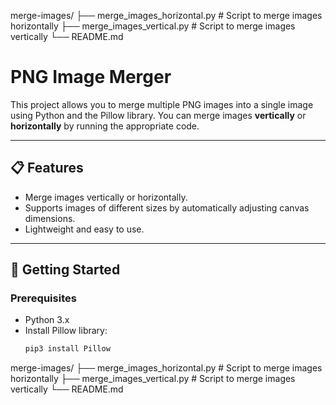 merge-images/
├── merge_images_horizontal.py   # Script to merge images horizontally
├── merge_images_vertical.py     # Script to merge images vertically
└── README.md
# PNG Image Merger

This project allows you to merge multiple PNG images into a single image using Python and the Pillow library. You can merge images **vertically** or **horizontally** by running the appropriate code.

---

## 📋 Features
- Merge images vertically or horizontally.
- Supports images of different sizes by automatically adjusting canvas dimensions.
- Lightweight and easy to use.

---

## 🚀 Getting Started

### Prerequisites
- Python 3.x  
- Install Pillow library:
  ```bash
  pip3 install Pillow

merge-images/
├── merge_images_horizontal.py   # Script to merge images horizontally
├── merge_images_vertical.py     # Script to merge images vertically
└── README.md
